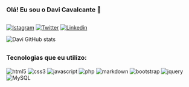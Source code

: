 

### Olá! Eu sou o Davi Cavalcante 🙂

##

[![Istagram](https://img.shields.io/badge/Instagram-E4405F?style=for-the-badge&logo=instagram&logoColor=white)](https://www.instagram.com/fdavi.ce/)
[![Twitter](https://img.shields.io/badge/Twitter-1DA1F2?style=for-the-badge&logo=twitter&logoColor=white)](https://twitter.com/fdavi_ce)
[![Linkedin](https://img.shields.io/badge/LinkedIn-0077B5?style=for-the-badge&logo=linkedin&logoColor=white)](https://www.linkedin.com/in/davi-cavalcante-1bb4a1204/)

![Davi GitHub stats](https://github-readme-stats.vercel.app/api?username=davix5&show_icons=true&theme=dracula)

##

### Tecnologias que eu utilizo:

<div style="display: inline_block" >
    <img align="center" alt="html5" src="https://img.shields.io/badge/HTML5-E34F26?style=for-the-badge&logo=html5&logoColor=white">
    <img align="center" alt="css3" src="https://img.shields.io/badge/CSS3-1572B6?style=for-the-badge&logo=css3&logoColor=white">
    <img align="center" alt="javascript" src="https://img.shields.io/badge/JavaScript-F7DF1E?style=for-the-badge&logo=javascript&logoColor=black">
    <img align="center" alt="php" src="https://img.shields.io/badge/PHP-777BB4?style=for-the-badge&logo=php&logoColor=white">
    <img align="center" alt="markdown" src="https://img.shields.io/badge/Markdown-000000?style=for-the-badge&logo=markdown&logoColor=white">
<!--     <img align="center" alt="react" src="https://img.shields.io/badge/React-20232A?style=for-the-badge&logo=react&logoColor=61DAFB"> -->
    <img align="center" alt="bootstrap" src="https://img.shields.io/badge/Bootstrap-563D7C?style=for-the-badge&logo=bootstrap&logoColor=white">
    <img align="center" alt="jquery" src="https://img.shields.io/badge/jQuery-0769AD?style=for-the-badge&logo=jquery&logoColor=white">
    <img align="center" alt="MySQL" src="https://img.shields.io/badge/MySQL-00000F?style=for-the-badge&logo=mysql&logoColor=white">
</div>

